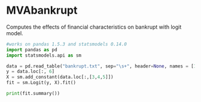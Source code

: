 # MVAbankrupt
Computes the effects of financial characteristics on bankrupt with logit model.

```python
#works on pandas 1.5.3 and statsmodels 0.14.0
import pandas as pd
import statsmodels.api as sm

data = pd.read_table("bankrupt.txt", sep="\s+", header=None, names = [1,2,3,4,5,6]) 
y = data.loc[:, 6]
X = sm.add_constant(data.loc[:,[3,4,5]])
fit = sm.Logit(y, X).fit()

print(fit.summary())
```

